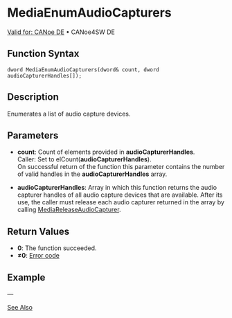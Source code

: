 # MediaEnumAudioCapturers

[Valid for: CANoe DE](../../../Shared/FeatureAvailability.md) • CANoe4SW DE

## Function Syntax

```
dword MediaEnumAudioCapturers(dword& count, dword audioCapturerHandles[]);
```

## Description

Enumerates a list of audio capture devices.

## Parameters

- **count**: Count of elements provided in **audioCapturerHandles**.  
  Caller: Set to elCount(**audioCapturerHandles**).  
  On successful return of the function this parameter contains the number of valid handles in the **audioCapturerHandles** array.

- **audioCapturerHandles**: Array in which this function returns the audio capturer handles of all audio capture devices that are available. After its use, the caller must release each audio capturer returned in the array by calling [MediaReleaseAudioCapturer](CAPLfunctionMediaReleaseAudioCapturer.md).

## Return Values

- **0**: The function succeeded.
- **≠0**: [Error code](../CAPLfunctionsMediaErrorCodes.md)

## Example

—

[See Also](javascript:void(0);)
